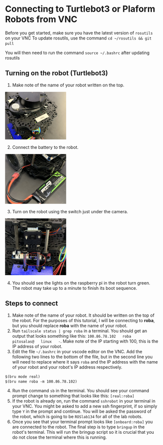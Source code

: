 # Connecting to Turtlebot3 or Plaform Robots from VNC

Before you get started, make sure you have the latest version of `rosutils` on your VNC
To update rosutils, use the command `cd ~/rosutils && git pull`

You will then need to run the command `source ~/.bashrc` after updating rosutils


## Turning on the robot (Turtlebot3)

1. Make note of the name of your robot written on the top. 
<img src="images/name.jpg" width=200>

2. Connect the battery to the robot.
<img src="images/battery.jpg" width=200>

3. Turn on the robot using the switch just under the camera.
<img src="images/switch.jpg" width=200>

4. You should see the lights on the raspberry pi in the robot turn green. The robot may take up to a minute to finish its boot sequence.


## Steps to connect

1. Make note of the name of your robot. It should be written on the top of the robot. For the purposes of this tutorial, I will be connecting to **roba**, but you should replace **roba** with the name of your robot.
2. Run `tailscale status | grep roba` in a terminal. You should get an output that looks something like this: `100.86.78.102   roba               pitosalas@   linux   -`. Make note of the IP starting with 100, this is the IP address of your robot.
3. Edit the file `~/.bashrc` in your vscode editor on the VNC. Add the following two lines to the bottom of the file, but in the second line you will need to replace where it says `roba` and the IP address with the name of your robot and your robot's IP address respectively.
```
$(bru mode real)
$(bru name roba -m 100.86.78.102)
```
4. Run the command `sb` in the terminal. You should see your command prompt change to something that looks like this: `[real:roba]`
5. If the robot is already on, run the command `sshrobot` in your terminal in your VNC. You might be asked to add a new ssh fingerprint, if so simply type `Y` in the prompt and continue. You will be asked the password of the robot, which is going to be `ROSlab134` for all of the lab robots.
6. Once you see that your terminal prompt looks like `[onboard:roba]` you are connected to the robot. The final step is to type `bringup` in the robot's terminal. This will run the bringup script so it is crucial that you do not close the terminal where this is running.